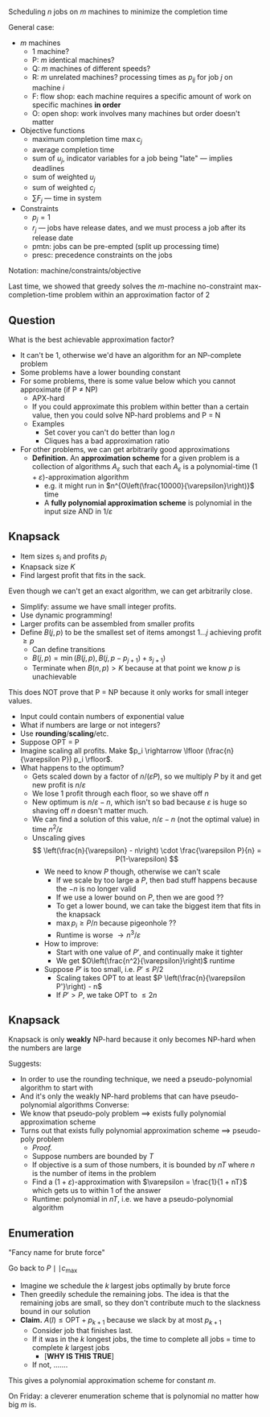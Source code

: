 Scheduling $n$ jobs on $m$ machines to minimize the completion time

General case:
- $m$ machines
	- 1 machine?
	- P: $m$ identical machines?
	- Q: $m$ machines of different speeds?
	- R: $m$ unrelated machines? processing times as $p_{ij}$ for job $j$ on machine $i$
	- F: flow shop: each machine requires a specific amount of work on specific machines **in order**
	- O: open shop: work involves many machines but order doesn't matter
- Objective functions
	- maximum completion time $\max c_j$
	- average completion time
	- sum of $u_j$, indicator variables for a job being "late" — implies deadlines
	- sum of weighted $u_j$
	- sum of weighted $c_j$
	- $\sum F_j$ — time in system
- Constraints
	- $p_j = 1$
	- $r_j$ — jobs have release dates, and we must process a job after its release date
	- pmtn: jobs can be pre-empted (split up processing time)
	- presc: precedence constraints on the jobs

Notation: machine/constraints/objective

Last time, we showed that greedy solves the $m$-machine no-constraint max-completion-time problem within an approximation factor of 2
## Question
What is the best achievable approximation factor?
- It can't be 1, otherwise we'd have an algorithm for an NP-complete problem
- Some problems have a lower bounding constant
- For some problems, there is some value below which you cannot approximate (if P $\neq$ NP)
	- APX-hard
	- If you could approximate this problem within better than a certain value, then you could solve NP-hard problems and P = N
	- Examples
		- Set cover you can't do better than $\log n$
		- Cliques has a bad approximation ratio
- For other problems, we can get arbitrarily good approximations
	- **Definition.** An **approximation scheme** for a given problem is a collection of algorithms $A_\varepsilon$ such that each $A_\varepsilon$ is a polynomial-time $(1+\varepsilon)$-approximation algorithm
		- e.g. it might run in $n^{O\left(\frac{10000}{\varepsilon}\right)}$ time
		- A **fully polynomial approximation scheme** is polynomial in the input size AND in $1/\varepsilon$
## Knapsack
- Item sizes $s_i$ and profits $p_i$
- Knapsack size $K$
- Find largest profit that fits in the sack.

Even though we can't get an exact algorithm, we can get arbitrarily close.
- Simplify: assume we have small integer profits.
- Use dynamic programming!
- Larger profits can be assembled from smaller profits
- Define $B(j, p)$ to be the smallest set of items amongst $1\dots j$ achieving profit $\ge p$
	- Can define transitions
	- $B(j, p) = \min( B(j, p), B(j, p - p_{j+1}) + s_{j+1} )$
	- Terminate when $B(n, p) > K$ because at that point we know $p$ is unachievable

This does NOT prove that P = NP because it only works for small integer values.
- Input could contain numbers of exponential value
- What if numbers are large or not integers?
- Use **rounding**/**scaling**/etc.
- Suppose OPT = P
- Imagine scaling all profits. Make $p_i \rightarrow \lfloor (\frac{n}{\varepsilon P}) p_i \rfloor$.
- What happens to the optimum?
	- Gets scaled down by a factor of $n/(\varepsilon P)$, so we multiply $P$ by it and get new profit is $n/\varepsilon$ 
	- We lose 1 profit through each floor, so we shave off $n$
	- New optimum is $n/\varepsilon - n$, which isn't so bad because $\varepsilon$ is huge so shaving off $n$ doesn't matter much.
	- We can find a solution of this value, $n/\varepsilon - n$ (not the optimal value) in time $n^2/\varepsilon$
	- Unscaling gives
	  $$ \left(\frac{n}{\varepsilon} - n\right) \cdot \frac{\varepsilon P}{n} = P(1-\varepsilon) $$
	  - We need to know $P$ though, otherwise we can't scale
		  - If we scale by too large a $P$, then bad stuff happens because the $-n$ is no longer valid
		  - If we use a lower bound on $P$, then we are good ??
		  - To get a lower bound, we can take the biggest item that fits in the knapsack
		  - $\max p_i \ge P/n$ because pigeonhole ??
		  - Runtime is worse $\rightarrow n^3/\varepsilon$
	  - How to improve:
		  - Start with one value of $P'$, and continually make it tighter
		  - We get $O\left(\frac{n^2}{\varepsilon}\right)$ runtime
	  - Suppose $P'$ is too small, i.e. $P' \le P/2$
		  - Scaling takes OPT to at least $P \left(\frac{n}{\varepsilon P'}\right) - n$
		  - If $P' > P$, we take OPT to $\le 2n$
## Knapsack
Knapsack is only **weakly** NP-hard because it only becomes NP-hard when the numbers are large

Suggests:
- In order to use the rounding technique, we need a pseudo-polynomial algorithm to start with
- And it's only the weakly NP-hard problems that can have pseudo-polynomial algorithms
Converse:
- We know that pseudo-poly problem $\implies$ exists fully polynomial approximation scheme
- Turns out that exists fully polynomial approximation scheme $\implies$ pseudo-poly problem
	- *Proof.*
	- Suppose numbers are bounded by $T$
	- If objective is a sum of those numbers, it is bounded by $nT$ where $n$ is the number of items in the problem
	- Find a $(1+\varepsilon)$-approximation with $\varepsilon = \frac{1}{1 + nT}$ which gets us to within 1 of the answer
	- Runtime: polynomial in $nT$, i.e. we have a pseudo-polynomial algorithm
## Enumeration
"Fancy name for brute force"

Go back to $P \mid\mid c_{\text{max}}$
- Imagine we schedule the $k$ largest jobs optimally by brute force
- Then greedily schedule the remaining jobs. The idea is that the remaining jobs are small, so they don't contribute much to the slackness bound in our solution
- **Claim.** $A(I) \le \text{OPT} + p_{k+1}$ because we slack by at most $p_{k+1}$
	- Consider job that finishes last.
	- If it was in the $k$ longest jobs, the time to complete all jobs = time to complete $k$ largest jobs
		- [**WHY IS THIS TRUE**]
	- If not, .......

This gives a polynomial approximation scheme for constant $m$.

On Friday: a cleverer enumeration scheme that is polynomial no matter how big $m$ is.